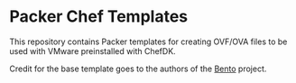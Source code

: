 # Packer Chef Templates

This repository contains Packer templates for creating OVF/OVA files to be used with VMware preinstalled with ChefDK.

Credit for the base template goes to the authors of the [Bento](https://github.com/chef/bento) project. 
